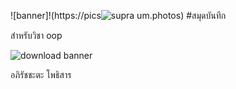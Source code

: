 ![banner]!(https://pics![supra](https://github.com/apirachata/apirachata.github.io/assets/159878448/6e9f3291-737e-4bf5-befc-899ce42acef9)
um.photos)
#สมุดบันทึก

สำหรับวิชา oop

![download banner](./banner.jpg)

อภิรัชชะตะ โพธิสาร
